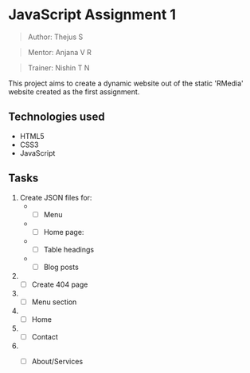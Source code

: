 # JavaScript Assignment 1
>Author: Thejus S

>Mentor: Anjana V R

>Trainer: Nishin T N

This project aims to create a dynamic website out of the static 'RMedia' website created as the first assignment.

## Technologies used
* HTML5
* CSS3
* JavaScript

## Tasks
1. Create JSON files for:
   * - [ ] Menu
   * - [ ] Home page:
   * - [ ] Table headings
   * - [ ] Blog posts
2. - [ ] Create 404 page
3. - [ ] Menu section
4. - [ ] Home 
5. - [ ] Contact
6. - [ ] About/Services
   
   

